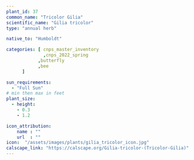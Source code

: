 ```yaml
---
plant_id: 37
common_name: "Tricolor Gilia"
scientific_name: "Gilia tricolor"
type: "annual herb"

native_to: "Humboldt"

categories: [ cnps_master_inventory
              ,cnps_2022_spring
            ,butterfly
            ,bee
      ]

sun_requirements:
  - "Full Sun"
# min then max in feet
plant_size:
  - height: 
    - 0.3
    - 1.2

icon_attribution:
    name : ""
    url  : ""
icon:  "/assets/images/plants/gilia_tricolor_icon.jpg"
calscape_link: "https://calscape.org/Gilia-tricolor-(Tricolor-Gilia)"
---
```


